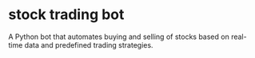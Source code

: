 # stock trading bot
 A Python bot that automates buying and selling of stocks based on real-time data and predefined trading strategies.
